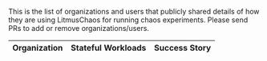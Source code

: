 This is the list of organizations and users that publicly shared details of how they are using LitmusChaos for running chaos experiments. 
Please send PRs to add or remove organizations/users.

| Organization | Stateful Workloads | Success Story |
| :---         | :---               | :---

